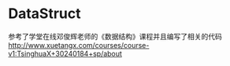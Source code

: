 # DataStruct
参考了学堂在线邓俊辉老师的《数据结构》课程并且编写了相关的代码
http://www.xuetangx.com/courses/course-v1:TsinghuaX+30240184+sp/about
